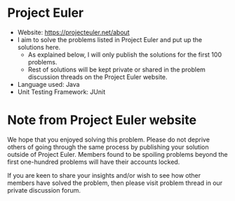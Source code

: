 # Project Euler

- Website: https://projecteuler.net/about
- I aim to solve the problems listed in Project Euler and put up the solutions here.
    - As explained below, I will only publish the solutions for the first 100 problems.
    - Rest of solutions will be kept private or shared in the problem discussion threads on the Project Euler website.
- Language used: Java
- Unit Testing Framework: JUnit

# Note from Project Euler website

We hope that you enjoyed solving this problem. Please do not deprive others of going through the same process by
publishing your solution outside of Project Euler. Members found to be spoiling problems beyond the first one-hundred
problems will have their accounts locked.

If you are keen to share your insights and/or wish to see how other members have solved the problem, then please visit
problem thread in our private discussion forum.
